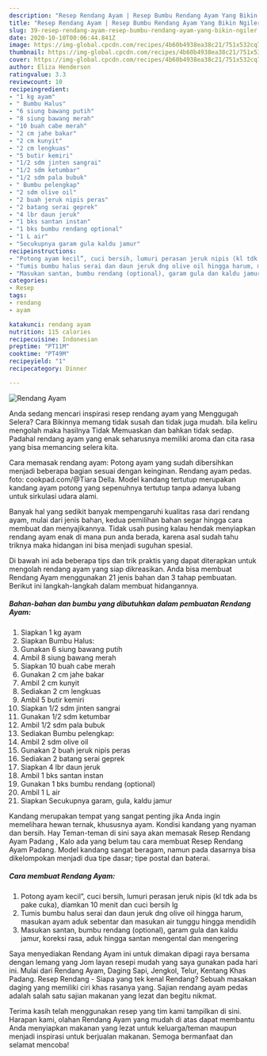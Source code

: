 ```yaml
---
description: "Resep Rendang Ayam | Resep Bumbu Rendang Ayam Yang Bikin Ngiler"
title: "Resep Rendang Ayam | Resep Bumbu Rendang Ayam Yang Bikin Ngiler"
slug: 39-resep-rendang-ayam-resep-bumbu-rendang-ayam-yang-bikin-ngiler
date: 2020-10-10T00:06:44.841Z
image: https://img-global.cpcdn.com/recipes/4b60b4938ea38c21/751x532cq70/rendang-ayam-foto-resep-utama.jpg
thumbnail: https://img-global.cpcdn.com/recipes/4b60b4938ea38c21/751x532cq70/rendang-ayam-foto-resep-utama.jpg
cover: https://img-global.cpcdn.com/recipes/4b60b4938ea38c21/751x532cq70/rendang-ayam-foto-resep-utama.jpg
author: Eliza Henderson
ratingvalue: 3.3
reviewcount: 10
recipeingredient:
- "1 kg ayam"
- " Bumbu Halus"
- "6 siung bawang putih"
- "8 siung bawang merah"
- "10 buah cabe merah"
- "2 cm jahe bakar"
- "2 cm kunyit"
- "2 cm lengkuas"
- "5 butir kemiri"
- "1/2 sdm jinten sangrai"
- "1/2 sdm ketumbar"
- "1/2 sdm pala bubuk"
- " Bumbu pelengkap"
- "2 sdm olive oil"
- "2 buah jeruk nipis peras"
- "2 batang serai geprek"
- "4 lbr daun jeruk"
- "1 bks santan instan"
- "1 bks bumbu rendang optional"
- "1 L air"
- "Secukupnya garam gula kaldu jamur"
recipeinstructions:
- "Potong ayam kecil”, cuci bersih, lumuri perasan jeruk nipis (kl tdk ada bs pake cuka), diamkan 10 menit dan cuci bersih lg"
- "Tumis bumbu halus serai dan daun jeruk dng olive oil hingga harum, masukan ayam aduk sebentar dan masukan air tunggu hingga mendidih"
- "Masukan santan, bumbu rendang (optional), garam gula dan kaldu jamur, koreksi rasa, aduk hingga santan mengental dan mengering"
categories:
- Resep
tags:
- rendang
- ayam

katakunci: rendang ayam 
nutrition: 115 calories
recipecuisine: Indonesian
preptime: "PT11M"
cooktime: "PT49M"
recipeyield: "1"
recipecategory: Dinner

---
```



![Rendang Ayam](https://img-global.cpcdn.com/recipes/4b60b4938ea38c21/751x532cq70/rendang-ayam-foto-resep-utama.jpg)

Anda sedang mencari inspirasi resep rendang ayam yang Menggugah Selera? Cara Bikinnya memang tidak susah dan tidak juga mudah. bila keliru mengolah maka hasilnya Tidak Memuaskan dan bahkan tidak sedap. Padahal rendang ayam yang enak seharusnya memiliki aroma dan cita rasa yang bisa memancing selera kita.

Cara memasak rendang ayam: Potong ayam yang sudah dibersihkan menjadi beberapa bagian sesuai dengan keinginan. Rendang ayam pedas. foto: cookpad.com/@Tiara Della. Model kandang tertutup merupakan kandang ayam potong yang sepenuhnya tertutup tanpa adanya lubang untuk sirkulasi udara alami.

Banyak hal yang sedikit banyak mempengaruhi kualitas rasa dari rendang ayam, mulai dari jenis bahan, kedua pemilihan bahan segar hingga cara membuat dan menyajikannya. Tidak usah pusing kalau hendak menyiapkan rendang ayam enak di mana pun anda berada, karena asal sudah tahu triknya maka hidangan ini bisa menjadi suguhan spesial.


Di bawah ini ada beberapa tips dan trik praktis yang dapat diterapkan untuk mengolah rendang ayam yang siap dikreasikan. Anda bisa membuat Rendang Ayam menggunakan 21 jenis bahan dan 3 tahap pembuatan. Berikut ini langkah-langkah dalam membuat hidangannya.

<!--inarticleads1-->

##### Bahan-bahan dan bumbu yang dibutuhkan dalam pembuatan Rendang Ayam:

1. Siapkan 1 kg ayam
1. Siapkan  Bumbu Halus:
1. Gunakan 6 siung bawang putih
1. Ambil 8 siung bawang merah
1. Siapkan 10 buah cabe merah
1. Gunakan 2 cm jahe bakar
1. Ambil 2 cm kunyit
1. Sediakan 2 cm lengkuas
1. Ambil 5 butir kemiri
1. Siapkan 1/2 sdm jinten sangrai
1. Gunakan 1/2 sdm ketumbar
1. Ambil 1/2 sdm pala bubuk
1. Sediakan  Bumbu pelengkap:
1. Ambil 2 sdm olive oil
1. Gunakan 2 buah jeruk nipis peras
1. Sediakan 2 batang serai geprek
1. Siapkan 4 lbr daun jeruk
1. Ambil 1 bks santan instan
1. Gunakan 1 bks bumbu rendang (optional)
1. Ambil 1 L air
1. Siapkan Secukupnya garam, gula, kaldu jamur


Kandang merupakan tempat yang sangat penting jika Anda ingin memelihara hewan ternak, khususnya ayam. Kondisi kandang yang nyaman dan bersih. Hay Teman-teman di sini saya akan memasak Resep Rendang Ayam Padang , Kalo ada yang belum tau cara membuat Resep Rendang Ayam Padang. Model kandang sangat beragam, namun pada dasarnya bisa dikelompokan menjadi dua tipe dasar; tipe postal dan baterai. 

<!--inarticleads2-->

##### Cara membuat Rendang Ayam:

1. Potong ayam kecil”, cuci bersih, lumuri perasan jeruk nipis (kl tdk ada bs pake cuka), diamkan 10 menit dan cuci bersih lg
1. Tumis bumbu halus serai dan daun jeruk dng olive oil hingga harum, masukan ayam aduk sebentar dan masukan air tunggu hingga mendidih
1. Masukan santan, bumbu rendang (optional), garam gula dan kaldu jamur, koreksi rasa, aduk hingga santan mengental dan mengering


Saya menyediakan Rendang Ayam ini untuk dimakan dipagi raya bersama dengan lemang yang Jom layan resepi mudah yang saya gunakan pada hari ini. Mulai dari Rendang Ayam, Daging Sapi, Jengkol, Telur, Kentang Khas Padang. Resep Rendang - Siapa yang tek kenal Rendang? Sebuah masakan daging yang memiliki ciri khas rasanya yang. Sajian rendang ayam pedas adalah salah satu sajian makanan yang lezat dan begitu nikmat. 

Terima kasih telah menggunakan resep yang tim kami tampilkan di sini. Harapan kami, olahan Rendang Ayam yang mudah di atas dapat membantu Anda menyiapkan makanan yang lezat untuk keluarga/teman maupun menjadi inspirasi untuk berjualan makanan. Semoga bermanfaat dan selamat mencoba!

